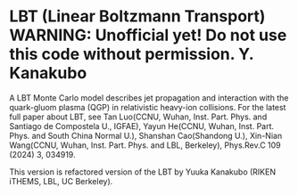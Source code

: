 # LBT (Linear Boltzmann Transport) WARNING: Unofficial yet! Do not use this code without permission. Y. Kanakubo

A LBT Monte Carlo model describes jet propagation and interaction with the quark-gluom plasma (QGP) in relativistic heavy-ion collisions.
For the latest full paper about LBT, see Tan Luo(CCNU, Wuhan, Inst. Part. Phys. and Santiago de Compostela U., IGFAE), Yayun He(CCNU, Wuhan, Inst. Part. Phys. and South China Normal U.), Shanshan Cao(Shandong U.), Xin-Nian Wang(CCNU, Wuhan, Inst. Part. Phys. and LBL, Berkeley), Phys.Rev.C 109 (2024) 3, 034919.

This version is refactored version of the LBT by Yuuka Kanakubo (RIKEN iTHEMS, LBL, UC Berkeley).  
